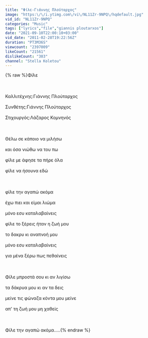 ```yaml
---
title: "Φίλε-Γιάννης Πλούταρχος"
image: "https:\/\/i.ytimg.com\/vi\/NL11Zr-9NPQ\/hqdefault.jpg"
vid_id: "NL11Zr-9NPQ"
categories: "Music"
tags: ["lyrics","file","giannis ploutarxos"]
date: "2021-09-10T22:00:10+03:00"
vid_date: "2011-02-28T19:22:56Z"
duration: "PT3M36S"
viewcount: "2397009"
likeCount: "21561"
dislikeCount: "303"
channel: "Stella Koletou"
---
```

{% raw %}Φίλε<br /><br /><br /><br />Καλλιτέχνης:Γιάννης Πλούταρχος <br /><br />Συνθέτης:Γιάννης Πλούταρχος <br /><br />Στιχουργός:Λάζαρος Κομνηνός <br /><br /><br /><br />Θέλω σε κάποιο να μιλήσω<br /><br />και όσα νιώθω να του πω<br /><br />φίλε με άφησε τα πήρε όλα<br /><br />φίλε να ήσουνα εδώ<br /><br /><br /><br />φίλε την αγαπώ ακόμα<br /><br />έχω πιει και είμαι λιώμα<br /><br />μόνο εσυ καταλαβαίνεις<br /><br />φίλε το ξέρεις ήταν η ζωή μου<br /><br />το δακρυ κι αναπνοή μου<br /><br />μόνο εσυ καταλαβαίνεις<br /><br />για μένα ξέρω πως πεθαίνεις<br /><br /><br /><br />Φίλε μπροστά σου κι αν λιγίσω<br /><br />τα δάκρυα μου κι αν τα δεις<br /><br />μείνε τις φώναζα κόντα μου μείνε<br /><br />απ' τη ζωή μου μη χαθείς<br /><br /><br /><br />Φίλε την αγαπώ ακόμα.....{% endraw %}
